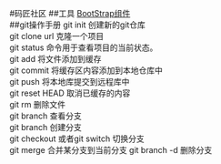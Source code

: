 #码匠社区
##工具
[BootStrap组件](https://v3.bootcss.com/components/)  
##git操作手册
git init        创建新的git仓库  
git clone url   克隆一个项目  
git status      命令用于查看项目的当前状态。  
git add         将文件添加到缓存  
git commit      将缓存区内容添加到本地仓库中  
git push        将本地库提交到远程库中  
git reset HEAD  取消已缓存的内容  
git rm          删除文件  
git branch      查看分支  
git branch <name> 创建分支  
git checkout <name>或者git switch <name>  切换分支  
git merge <name>    合并某分支到当前分支
git branch -d <name> 删除分支

